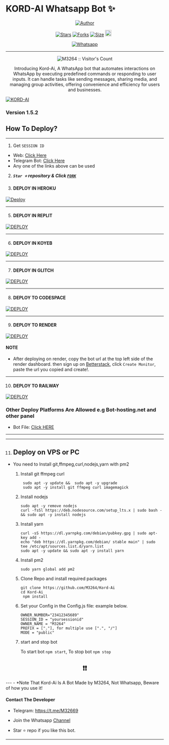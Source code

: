 # KORD-AI Whatsapp Bot ✨
<p align="center">
<a href="https://github.com/M3264"><img title="Author" src="https://files.catbox.moe/xdzljz.png"></a>


  <p align="center">
<a href="https://github.com/M3264/Kord-Ai/stargazers/"><img title="Stars" src="https://img.shields.io/github/stars/M3264/Kord-Ai?color=blue&style=flat-square"></a>
<a href="https://github.com/M3264/Kord-Ai/network/members"><img title="Forks" src="https://img.shields.io/github/forks/M3264/Kord-Ai?color=blue&style=flat-square"></a>
<a href="https://github.com/M3264/Kord-Ai/"><img title="Size" src="https://img.shields.io/github/repo-size/M3264/Kord-Ai?style=flat-square&color=green"></a>
<a href="https://github.com/M3264/Kord-Ai/graphs/commit-activity"><img height="20" src="https://img.shields.io/badge/Maintained%3F-yes-green.svg"></a>&nbsp;&nbsp;
</p>
<p align='center'>
</p>
   
<p align="center">

  <a aria-label="𝕵𝖔𝖎𝖓 𝕺𝖚𝖗 𝕮𝖍𝖆𝖓𝖓𝖊𝖑" href="https://whatsapp.com/channel/0029VaghjWRHVvTh35lfZ817" target="_blank">
    <img alt="Whatsapp" src="https://img.shields.io/badge/Join%20Channel-25D366?style=for-the-badge&logo=whatsapp&logoColor=white" />
  </a>
 

---


 <p align="center"><img src="https://profile-counter.glitch.me/{KORD-AI}/count.svg" alt="M3264 :: Visitor's Count" old_src="https://profile-counter.glitch.me/{M3264}/count.svg" /></p>


  <p align="center"> Introducing Kord-Ai, A WhatsApp bot that automates interactions on WhatsApp by executing predefined commands or responding to user inputs. It can handle tasks like sending messages, sharing media, and managing group activities, offering convenience and efficiency for users and businesses. </p
  
  <a href="https://github.com/M3264/Kord-Ai/fork"><img title="KORD-AI" src="https://img.shields.io/badge/FORK-KORD AI-h?color=blue&style=for-the-badge&logo=stackshare"></a>


 ### Version 1.5.2


## How To Deploy?
---

1. Get `SESSION ID`
- Web: [Click Here](https://session.kordai.us.kg)
- Telegram Bot: [Click Here](https://t.me/kpair_bot)
- Any one of the links above can be used

2.  ***`Star ⭐` repository & Click [`FORK`](https://github.com/M3264/Kord-Ai/fork)***
   
4.  #### DEPLOY IN HEROKU 

[![Deploy](https://www.herokucdn.com/deploy/button.svg)](https://heroku.com/deploy?template=new)

--------
5.  #### DEPLOY IN REPLIT

   <a href='https://repl.it/github/M3264/Kord-Ai' target="_blank"><img alt='DEPLOY' src='https://img.shields.io/badge/-REPLIT-orange?style=for-the-badge&logo=replit&logoColor=white'/></a>

--------
6.  #### DEPLOY IN KOYEB

<a href='https://app.koyeb.com/auth/signin' target="_blank"><img alt='DEPLOY' src='https://img.shields.io/badge/-KOYEB-blue?style=for-the-badge&logo=koyeb&logoColor=white'/></a>

--------
7.  #### DEPLOY IN GLITCH

<a href='https://glitch.com/signup' target="_blank"><img alt='DEPLOY' src='https://img.shields.io/badge/GLITCH-h?color=pink&style=for-the-badge&logo=glitch'/></a></p>

--------

8.  #### DEPLOY TO CODESPACE

<a href='https://github.com/codespaces/new' target="_blank"><img alt='DEPLOY' src='https://img.shields.io/badge/CODESPACE-h?color=navy&style=for-the-badge&logo=visualstudiocode'/></a></p>

--------

9. #### DEPLOY TO RENDER

<a href='https://dashboard.render.com' target="_blank"><img alt='DEPLOY' src='https://img.shields.io/badge/RENDER-h?color=maroon&style=for-the-badge&logo=render'/></a></p>
#### NOTE
- After deploying on render, copy the bot url at the top left side of the render dashboard. then sign up on [Betterstack](https://uptime.betterstack.com), click `Create Monitor`, paste the url you copied and create!.
--------
10. #### DEPLOY TO RAILWAY

<a href='https://railway.app/new' target="_blank"><img alt='DEPLOY' src='https://img.shields.io/badge/RAILWAY-h?color=black&style=for-the-badge&logo=railway'/></a></p>

### Other Deploy Platforms Are Allowed e.g Bot-hosting.net and other panel
- Bot File: [Click HERE](https://github.com/M3264/Kord-Ai/archive/refs/heads/master.zip)
--------


---

11. ## Deploy on VPS or PC
- You need to Install git,ffmpeg,curl,nodejs,yarn with pm2 
   1. Install git ffmpeg curl 
      ``` 
       sudo apt -y update &&  sudo apt -y upgrade 
       sudo apt -y install git ffmpeg curl imagemagick
      ``` 
   2. Install nodejs  
      ```   
      sudo apt -y remove nodejs
      curl -fsSl https://deb.nodesource.com/setup_lts.x | sudo bash - && sudo apt -y install nodejs
      ```
  
   3. Install yarn
      ```
      curl -sS https://dl.yarnpkg.com/debian/pubkey.gpg | sudo apt-key add - 
      echo "deb https://dl.yarnpkg.com/debian/ stable main" | sudo tee /etc/apt/sources.list.d/yarn.list
      sudo apt -y update && sudo apt -y install yarn
      ```  
  
   4. Install pm2
      ```
      sudo yarn global add pm2
      ```
  
   5. Clone Repo and install required packages
      ```
      git clone https://github.com/M3264/Kord-Ai
      cd Kord-Ai
       npm install
      ```

   6. Set your Config in the Config.js file:
      example below.

      ```
      OWNER_NUMBER="23412345689"
      SESSION_ID = "yoursessionid"
      OWNER_NAME = "M3264"
      PREFIX = ["."], for multiple use [".", "/"]
      MODE = "public"
      
      ```

   7. start and stop bot
 
      To start bot ``` npm start ```,
      To stop bot ``` npm stop ```


 
<h2 align="center">  ❗❗ </h2>
---
- *Note That Kord-Ai Is A Bot Made by M3264, Not Whatsapp, Beware of how you use it!


#### Contact The Developer
- Telegram:  https://t.me/M32669
- Join the Whatsapp [Channel](https://whatsapp.com/channel/0029VaghjWRHVvTh35lfZ817)
 

- Star ⭐ repo if you like this bot.
--------



